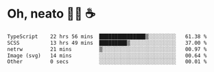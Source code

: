 # Oh, neato 🧑‍💻 ☕

<!--START_SECTION:waka-->

```txt
TypeScript    22 hrs 56 mins  ███████████████▒░░░░░░░░░   61.38 %
SCSS          13 hrs 49 mins  █████████▒░░░░░░░░░░░░░░░   37.00 %
netrw         21 mins         ▒░░░░░░░░░░░░░░░░░░░░░░░░   00.97 %
Image (svg)   14 mins         ░░░░░░░░░░░░░░░░░░░░░░░░░   00.64 %
Other         0 secs          ░░░░░░░░░░░░░░░░░░░░░░░░░   00.01 %
```

<!--END_SECTION:waka-->
